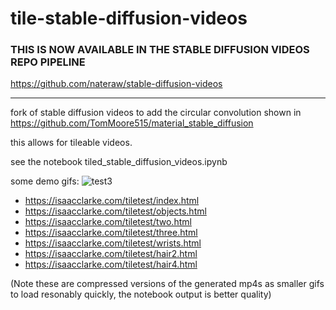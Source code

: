# tile-stable-diffusion-videos

### THIS IS NOW AVAILABLE IN THE STABLE DIFFUSION VIDEOS REPO PIPELINE 
https://github.com/nateraw/stable-diffusion-videos

-----------

fork of stable diffusion videos to add the circular convolution shown in https://github.com/TomMoore515/material_stable_diffusion

this allows for tileable videos. 

see the notebook tiled_stable_diffusion_videos.ipynb


some demo gifs: 
![test3](https://user-images.githubusercontent.com/5353074/193776259-f28b4789-44b5-486a-92d3-2c69facbfcc8.gif)


- https://isaacclarke.com/tiletest/index.html
- https://isaacclarke.com/tiletest/objects.html
- https://isaacclarke.com/tiletest/two.html
- https://isaacclarke.com/tiletest/three.html
- https://isaacclarke.com/tiletest/wrists.html
- https://isaacclarke.com/tiletest/hair2.html
- https://isaacclarke.com/tiletest/hair4.html

(Note these are compressed versions of the generated mp4s as smaller gifs to load resonably quickly, the notebook output is better quality)
